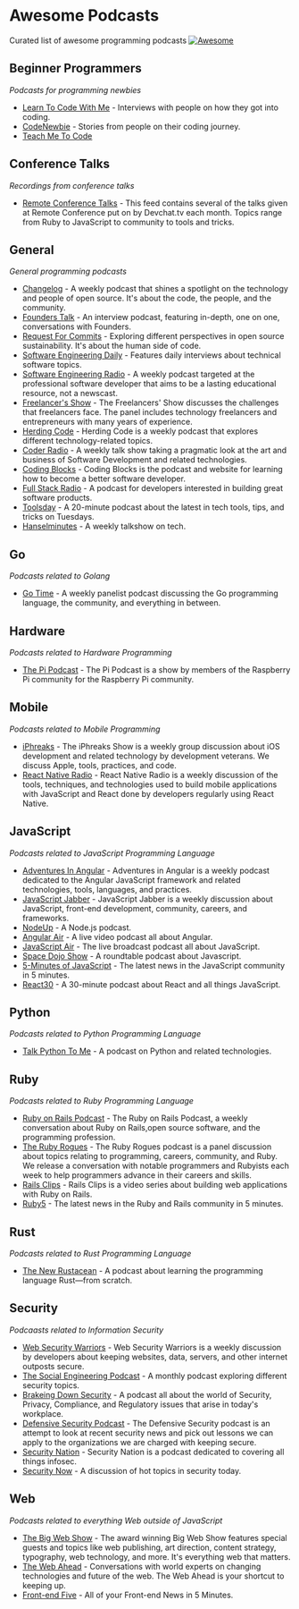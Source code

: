 # Awesome Podcasts
Curated list of awesome programming podcasts  [![Awesome](https://cdn.rawgit.com/sindresorhus/awesome/d7305f38d29fed78fa85652e3a63e154dd8e8829/media/badge.svg)](https://github.com/sindresorhus/awesome)

## Beginner Programmers
*Podcasts for programming newbies*

* [Learn To Code With Me](http://learntocodewith.me/podcast/) - Interviews with people on how they got into coding.
* [CodeNewbie](http://www.codenewbie.org/podcast) - Stories from people on their coding journey.
* [Teach Me To Code](https://devchat.tv/teachmetocode)

## Conference Talks
*Recordings from conference talks*

* [Remote Conference Talks](https://devchat.tv/remote-conf-talks) - This feed contains several of the talks given at Remote Conference put on by Devchat.tv each month. Topics range from Ruby to JavaScript to community to tools and tricks.

## General
*General programming podcasts*

* [Changelog](https://changelog.com/podcast) - A weekly podcast that shines a spotlight on the technology and people of open source. It's about the code, the people, and the community.
* [Founders Talk](https://changelog.com/founderstalk) - An interview podcast, featuring in-depth, one on one, conversations with Founders.
* [Request For Commits](https://changelog.com/rfc) - Exploring different perspectives in open source sustainability. It's about the human side of code.
* [Software Engineering Daily](https://softwareengineeringdaily.com/) -  Features daily interviews about technical software topics.
* [Software Engineering Radio](http://www.se-radio.net/) - A weekly podcast targeted at the professional software developer that aims to  be a lasting educational resource, not a newscast.
* [Freelancer's Show](https://devchat.tv/freelancers) - The Freelancers' Show discusses the challenges that freelancers face. The panel includes technology freelancers and entrepreneurs with many years of experience.
* [Herding Code](http://herdingcode.com/) - Herding Code is a weekly podcast that explores different technology-related topics.
* [Coder Radio](http://www.jupiterbroadcasting.com/show/coderradio/) - A weekly talk show taking a pragmatic look at the art and business of Software Development and related technologies.
* [Coding Blocks](https://www.codingblocks.net/) - Coding Blocks is the podcast and website for learning how to become a better software developer.
* [Full Stack Radio](http://www.fullstackradio.com/) - A podcast for developers interested in building great software products.
* [Toolsday](http://toolsday.io/) -  A 20-minute podcast about the latest in tech tools, tips, and tricks on Tuesdays.
* [Hanselminutes](http://hanselminutes.com/) - A weekly talkshow on tech.

## Go
*Podcasts related to Golang*

* [Go Time](https://changelog.com/gotime) - A weekly panelist podcast discussing the Go programming language, the community, and everything in between.

## Hardware
*Podcasts related to Hardware Programming*

* [The Pi Podcast](http://thepipodcast.com/) - The Pi Podcast is a show by members of the Raspberry Pi community for the Raspberry Pi community.


## Mobile
*Podcasts related to Mobile Programming*

* [iPhreaks](https://devchat.tv/iphreaks) - The iPhreaks Show is a weekly group discussion about iOS development and related technology by development veterans. We discuss Apple, tools, practices, and code.
* [React Native Radio](https://devchat.tv/react-native-radio) - React Native Radio is a weekly discussion of the tools, techniques, and technologies used to build mobile applications with JavaScript and React done by developers regularly using React Native.

## JavaScript
*Podcasts related to JavaScript Programming Language*

* [Adventures In Angular](https://devchat.tv/adv-in-angular) - Adventures in Angular is a weekly podcast dedicated to the Angular JavaScript framework and related technologies, tools, languages, and practices.
* [JavaScript Jabber](https://devchat.tv/js-jabber) - JavaScript Jabber is a weekly discussion about JavaScript, front-end development, community, careers, and frameworks.
* [NodeUp](http://nodeup.com/) - A Node.js podcast.
* [Angular Air](https://angularair.com/) - A live video podcast all about Angular.
* [JavaScript Air](https://javascriptair.com/) - The live broadcast podcast all about JavaScript.
* [Space Dojo Show](https://show.spacedojo.com/) - A roundtable podcast about Javascript.
* [5-Minutes of JavaScript](https://fivejs.codeschool.com/) - The latest news in the JavaScript community in 5 minutes.
* [React30](https://react30.com/) - A 30-minute podcast about React and all things JavaScript.


## Python
*Podcasts related to Python Programming Language*

* [Talk Python To Me](https://talkpython.fm/episodes/all) - A podcast on Python and related technologies.

## Ruby
*Podcasts related to Ruby Programming Language*

* [Ruby on Rails Podcast](http://5by5.tv/rubyonrails) - The Ruby on Rails Podcast, a weekly conversation about Ruby on Rails,open source software, and the programming profession.
* [The Ruby Rogues](https://devchat.tv/ruby-rogues) - The Ruby Rogues podcast is a panel discussion about topics relating to programming, careers, community, and Ruby. We release a conversation with notable programmers and Rubyists each week to help programmers advance in their careers and skills.
* [Rails Clips](https://devchat.tv/rails-clips) - Rails Clips is a video series about building web applications with Ruby on Rails.
* [Ruby5](https://ruby5.codeschool.com/) - The latest news in the Ruby and Rails community in 5 minutes.

## Rust
*Podcasts related to Rust Programming Language*

* [The New Rustacean](http://www.newrustacean.com/show_notes/) - A podcast about learning the programming language Rust—from scratch.

## Security
*Podcaasts related to Information Security*

* [Web Security Warriors](https://devchat.tv/web-sec-warriors) - Web Security Warriors is a weekly discussion by developers about keeping websites, data, servers, and other internet outposts secure.
* [The Social Engineering Podcast](http://www.social-engineer.org/category/podcast/) - A monthly podcast exploring different security topics.
* [Brakeing Down Security](http://www.brakeingsecurity.com/) - A podcast all about the world of Security, Privacy, Compliance, and Regulatory issues that arise in today's workplace.
* [Defensive Security Podcast](http://www.defensivesecurity.org/) - The Defensive Security podcast is an attempt to look at recent security news and pick out lessons we can apply to the organizations we are charged with keeping secure.
* [Security Nation](https://www.rapid7.com/resources/podcasts/) - Security Nation is a podcast dedicated to covering all things infosec.
* [Security Now](https://twit.tv/shows/security-now) - A discussion of hot topics in security today.


## Web
*Podcasts related to everything Web outside of JavaScript*

* [The Big Web Show](http://5by5.tv/bigwebshow) - The award winning Big Web Show features special guests and topics like web publishing, art direction, content strategy, typography, web technology, and more. It's everything web that matters.
* [The Web Ahead](http://5by5.tv/webahead) - Conversations with world experts on changing technologies and future of the web. The Web Ahead is your shortcut to keeping up.
* [Front-end Five](https://frontendfive.codeschool.com/) - All of your Front-end News in 5 Minutes.